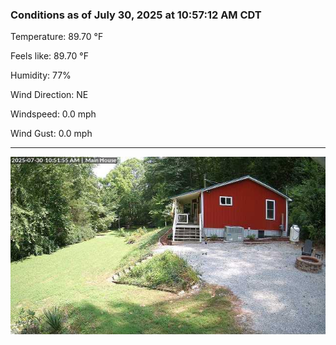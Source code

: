 ### Conditions as of July 30, 2025 at 10:57:12 AM CDT 

Temperature: 89.70 &deg;F

Feels like: 89.70 &deg;F

Humidity: 77%

Wind Direction: NE

Windspeed: 0.0 mph

Wind Gust: 0.0 mph

---

<img src="./images/latest.jpeg"/>

